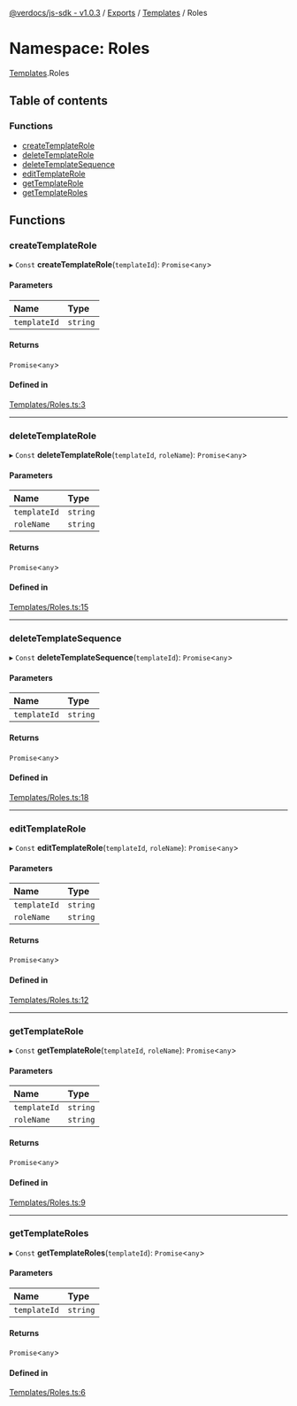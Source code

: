 [@verdocs/js-sdk - v1.0.3](../README.md) / [Exports](../modules.md) / [Templates](Templates.md) / Roles

# Namespace: Roles

[Templates](Templates.md).Roles

## Table of contents

### Functions

- [createTemplateRole](Templates.Roles.md#createtemplaterole)
- [deleteTemplateRole](Templates.Roles.md#deletetemplaterole)
- [deleteTemplateSequence](Templates.Roles.md#deletetemplatesequence)
- [editTemplateRole](Templates.Roles.md#edittemplaterole)
- [getTemplateRole](Templates.Roles.md#gettemplaterole)
- [getTemplateRoles](Templates.Roles.md#gettemplateroles)

## Functions

### createTemplateRole

▸ `Const` **createTemplateRole**(`templateId`): `Promise`<`any`\>

#### Parameters

| Name | Type |
| :------ | :------ |
| `templateId` | `string` |

#### Returns

`Promise`<`any`\>

#### Defined in

[Templates/Roles.ts:3](https://github.com/Verdocs/js-sdk/blob/main/src/Templates/Roles.ts#L3)

___

### deleteTemplateRole

▸ `Const` **deleteTemplateRole**(`templateId`, `roleName`): `Promise`<`any`\>

#### Parameters

| Name | Type |
| :------ | :------ |
| `templateId` | `string` |
| `roleName` | `string` |

#### Returns

`Promise`<`any`\>

#### Defined in

[Templates/Roles.ts:15](https://github.com/Verdocs/js-sdk/blob/main/src/Templates/Roles.ts#L15)

___

### deleteTemplateSequence

▸ `Const` **deleteTemplateSequence**(`templateId`): `Promise`<`any`\>

#### Parameters

| Name | Type |
| :------ | :------ |
| `templateId` | `string` |

#### Returns

`Promise`<`any`\>

#### Defined in

[Templates/Roles.ts:18](https://github.com/Verdocs/js-sdk/blob/main/src/Templates/Roles.ts#L18)

___

### editTemplateRole

▸ `Const` **editTemplateRole**(`templateId`, `roleName`): `Promise`<`any`\>

#### Parameters

| Name | Type |
| :------ | :------ |
| `templateId` | `string` |
| `roleName` | `string` |

#### Returns

`Promise`<`any`\>

#### Defined in

[Templates/Roles.ts:12](https://github.com/Verdocs/js-sdk/blob/main/src/Templates/Roles.ts#L12)

___

### getTemplateRole

▸ `Const` **getTemplateRole**(`templateId`, `roleName`): `Promise`<`any`\>

#### Parameters

| Name | Type |
| :------ | :------ |
| `templateId` | `string` |
| `roleName` | `string` |

#### Returns

`Promise`<`any`\>

#### Defined in

[Templates/Roles.ts:9](https://github.com/Verdocs/js-sdk/blob/main/src/Templates/Roles.ts#L9)

___

### getTemplateRoles

▸ `Const` **getTemplateRoles**(`templateId`): `Promise`<`any`\>

#### Parameters

| Name | Type |
| :------ | :------ |
| `templateId` | `string` |

#### Returns

`Promise`<`any`\>

#### Defined in

[Templates/Roles.ts:6](https://github.com/Verdocs/js-sdk/blob/main/src/Templates/Roles.ts#L6)
